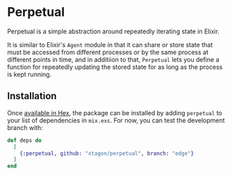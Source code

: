# Perpetual

Perpetual is a simple abstraction around repeatedly iterating state in Elixir.

It is similar to Elixir's `Agent` module in that it can share or store state
that must be accessed from different processes or by the same process at
different points in time, and in additiion to that, `Perpetual` lets you
define a function for repeatedly updating the stored state for as long as the
process is kept running.

## Installation

Once [available in Hex](https://hex.pm/docs/publish), the package can be installed
by adding `perpetual` to your list of dependencies in `mix.exs`. For now, you
can test the development branch with:

```elixir
def deps do
  [
    {:perpetual, github: "xtagon/perpetual", branch: "edge"}
  ]
end
```
